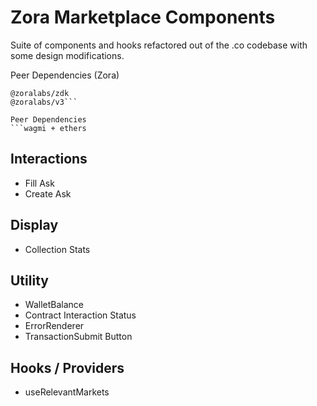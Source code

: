 # Zora Marketplace Components

Suite of components and hooks refactored out of the .co codebase with some design modifications.

Peer Dependencies (Zora)

````@zoralabs/zord
@zoralabs/zdk
@zoralabs/v3```

Peer Dependencies
```wagmi + ethers
````

## Interactions

- Fill Ask
- Create Ask

## Display

- Collection Stats

## Utility

- WalletBalance
- Contract Interaction Status
- ErrorRenderer
- TransactionSubmit Button

## Hooks / Providers

- useRelevantMarkets
